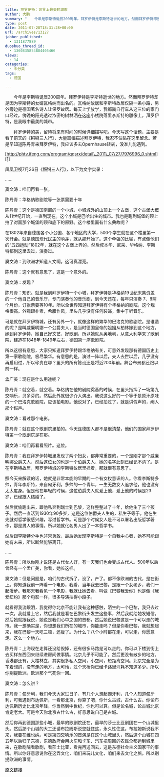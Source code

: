 ```yaml
---
title: 拜罗伊特：世界上最美的城市
author: 大鹏
summary: "　　今年是李斯特诞辰200周年。拜罗伊特是李斯特逝世的地方。然而拜罗伊特却是因为李斯特的女婿瓦格纳而出名的。瓦格纳故居和李斯特故居仅隔一条小路，另外旁边是德国著名诗人让保罗故居。每天上学放学，我都骑自行车从这三位的家门口经过。傍晚的阳光透过浓密的树林洒在这座小楼院落里李斯特的雕像上，拜罗伊特，是我眼中最美的城市。"
type: post
date: 2011-07-28T18:31:28+00:00
url: /archives/13127
jabber_published:
  - 1311877889
duoshuo_thread_id:
  - 1360835854884405466
views:
  - 14
categories:
  - 未分类
tags:
  - 德国

---
```

　　今年是李斯特诞辰200周年。拜罗伊特是李斯特逝世的地方。然而拜罗伊特却是因为李斯特的女婿瓦格纳而出名的。瓦格纳故居和李斯特故居仅隔一条小路，另外旁边是德国著名诗人让保罗故居。每天上学放学，我都骑自行车从这三位的家门口经过。傍晚的阳光透过浓密的树林洒在这座小楼院落里李斯特的雕像上，拜罗伊特，是我眼中最美的城市。
  
　　拜罗伊特的美，留待将来有时间的时候详细描写吧。今天写这个话题，主要是看了前天的《锵锵三人行》，大量篇幅描述拜罗伊特，我忍不住贴在这里留念。若是早知道陈丹青来拜罗伊特，我应该多去Opernhause转转，没准儿能遇到。

[http://phtv.ifeng.com/program/qqsrx/detail\_2011\_07/27/7976996_0.shtml][1]

凤凰卫视7月26日《锵锵三人行》，以下为文字实录：
  
……
  
窦文涛：咱们再看一张。

陈丹青：华格纳歌剧院等一张票需要十年

陈丹青：这个是德国南部的一个小城，小城城外的山顶上一个古堡，这个古堡大概从11世纪开始，一直到现在。这个小城是巴哈出生的城市。我也是跑到城堡的顶上拍了对面那个城堡的顶和底下的原野。这个楼里面有什么典故呢？

在1802年来自德国各个小公国、各个地区的大学，500个学生就在这个楼里第一次开会。就是德国现代民主的萌芽，就从那开始了。这个牵强的比喻，有点像他们的“五四运动”1802年，就在这个古堡上弄的。然后叔本华、尼采、华格纳、李斯特都到这里去过，演奏过。

窦文涛：到欧洲才知道人文啊。这可真漂亮。

陈丹青：这个就有意思了，这是一个意外的。

窦文涛：发现？

陈丹青：知识。就是我到拜罗伊特一个小城，拜罗伊特是华格纳19世纪末集资盖的一个他自己的音乐厅，专门演奏他的音乐剧，到今天还在，每年只演奏 7、8两个月份，订张票要等10年。所以全世界知道拜罗伊特有个华格纳的剧院，这个规格很高。外观跟朴素，希腊作风，里头几乎没有任何装饰，集中于听音乐。

可是就在拜罗伊特城，还有另外一个，就像这样的繁华的巴洛克的歌剧院。是谁造的呢？是叫威廉明娜一个公爵夫人，是当时德国皇帝的姐姐从柏林嫁到这个地方，嫁到拜罗伊特，她自己好文艺、好歌剧，所以她就从奥地利，从意大利学来了歌剧院，建造在1848年-1849年左右，德国第一座歌剧院。

所以这很有意思，大家只知道拜罗伊特跟华格纳有关，可意外发现那有德国历史上第一家歌剧院，极尽繁华。有意思的是，演过一阵以后，夫人去世以后，几乎没有再启用过，所以珍贵在哪？里头的所有陈设还是将近200年前。舞台布景都还跟以前一样。

孟广美：现在是什么用途呢？

陈丹青：就空着，就空着。华格纳在他的剧院奠基的时候，在里头指挥了一场第九交响乐，贝多芬的。然后此外就很少介入演出。我说这么好的一个等于是原汁原味的一个巴洛克歌剧院，应该拍电影。他说对了，已经拍过了，就是讲假声的，阉人那个假声。

窦文涛：看过那个电影。

陈丹青：就在这个歌剧院里拍的。今天连德国人都不是很清楚，他们的国家拜罗伊特第一个歌剧院是在那。

窦文涛：咱们再看看照片。这位。

陈丹青：我在拜罗伊特城里发现了两个妇女，都非常重要的，一个是刚才那个威廉明娜公爵夫人，然后这位女的也是一个伯爵夫人，她的名字此刻已经记不清了。是在李斯特故居，拜罗伊特城的李斯特故居里挂着，那就很有意思了。

照今天来解读的话，她就是非常本能的早期的一个有女权意识的人。你看李斯特多帅，青年李斯特，来自匈牙利，多帅的一个青年，一生无数女人追求他，他也没有太太度身。但是他在年轻的时候，这位伯爵夫人就爱上他，爱上他的时候是23岁，已经跟人结婚了。

然后就偷跑出来，跟他私奔到瑞士到巴黎，这样整整过了十年，给他生了三个孩子。然后一直活到1930年90多岁，这是这位伯爵夫人生的，私生子等于。他在生先就对哲学很感兴趣，写过哲学书。可是那个时候女人是不可以署名出版哲学著作，那是男人的事情。所以她就化名男人出了一本哲学书。

然后跟李斯特分手也非常勇敢，最后她发现李斯特是一个自我中心者，她不可能跟她有未来，所以断然能够离开。

……

陈丹青：所以你刚才说还是古代女人好，有一天我们也会变成古代人。500年以后曾经有一个孟广美，你看，她长这样。

窦文涛：但是问题是，咱们的古代拆了，没了，产了。都不像欧洲的古代，是在街上。你知道我前一阵看一个电影，我看，当年我去巴黎，是跟一个女老乡，我们一起漫步。我那天我看见一个电影，我就让她去看，叫做《巴黎我爱你》也是像《我爱纽约》那个电影一样，很多导演拍得小段子。

就看得我流眼泪，我觉得你北京不能让我有这种感触，陌生的一个巴黎，我只去过一次，我就爱上它，然后我就是看在巴黎街头发生这些事，然后我就给她发短信。然后她就跟我说，她说是我们心中之国的首都，然后她说巴黎这是一个可以走的城市。我一想确实是，你想想我们所在的城市，你能走吗？但是你看巴黎，我就想起来，我在巴黎一天吃三顿，还瘦了。为什么？八个小时都在走，可以走，你愿意走。这么一个地方。

陈丹青：上海现在走算还没给毁掉，还有很多马路是可以走的。你可以下楼到街上去买样东西回来继续进房间做事情。北京几乎不可能了。然后更没有散步的地方。香港都还有，大楼林立，其实很多私人空间，小空间，短距离空间。北京完全是为车着想的，没有走的地方，太可怜，过个天桥你已经卡路里消耗不知道多少。所以你别提欧洲。欧洲那个气死你一回。

窦文涛：怎么讲？

陈丹青：匈牙利，我们今天大家过日子，有几个人想起匈牙利，几个人知道匈牙利，可我遇到布达佩斯，一看那北京，你算了吧，你什么古城，古什么古。你论布达佩斯历史比北京年轻，你当然到中世纪，你也可以算。但是论名城，论古城北京肯定老大。可是今天你北京古什么古，好意思说自己是古城。

然后你再到德国那些小城，最早的歌剧院还在，最早的莎士比亚剧团在一个山城里头。然后那个山城的大工还请布拉姆斯说您就住这，永久性住这，布拉姆斯说我不来，我要在维也纳。可是第四交响乐的首演是在这个山城里头，然后这个山城在四五年以后归了东德，东德政府会用火车和卡车、汽车把周围的农民全都运到城里来，在歌剧院看歌剧，看莎士比亚，看完再送回去，这是东德社会主义国家干的事情。所以你好意思说你在这弄文化，咱们来玩儿文化，咱们来去文化之旅。所以别提欧洲的事情。

 [1]: http://phtv.ifeng.com/program/qqsrx/detail_2011_07/27/7976996_0.shtml

[原文链接](http://dapengde.com/archives/13127)

